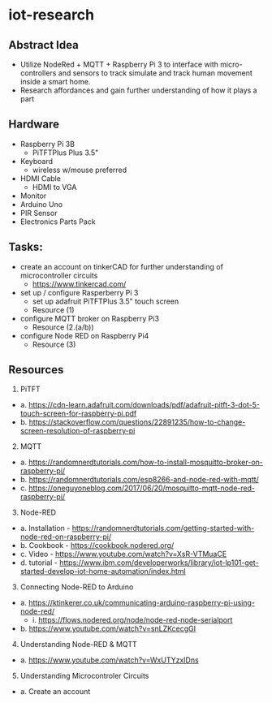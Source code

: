 # iot-research

## Abstract Idea
- Utilize NodeRed + MQTT + Raspberry Pi 3 to interface with micro-controllers and sensors
to track simulate and track human movement inside a smart home.
- Research affordances and gain further understanding of how it plays a part

## Hardware
  - Raspberry Pi 3B
    - PiTFTPlus Plus 3.5"
  - Keyboard
    - wireless w/mouse preferred
  - HDMI Cable
    - HDMI to VGA
  - Monitor
  - Arduino Uno
  - PIR Sensor
  - Electronics Parts Pack
  
## Tasks:
- create an account on tinkerCAD for further understanding of microcontroller circuits
  - https://www.tinkercad.com/
- set up  / configure Rasperberry Pi 3
  - set up adafruit PiTFTPlus 3.5" touch screen
  - Resource (1)
- configure MQTT broker on Raspberry Pi3
  - Resource (2.(a/b))
- configure Node RED on Raspberry Pi4
  - Resource (3)
  
## Resources
1. PiTFT
  - a. https://cdn-learn.adafruit.com/downloads/pdf/adafruit-pitft-3-dot-5-touch-screen-for-raspberry-pi.pdf
  - b. https://stackoverflow.com/questions/22891235/how-to-change-screen-resolution-of-raspberry-pi
2. MQTT
  - a. https://randomnerdtutorials.com/how-to-install-mosquitto-broker-on-raspberry-pi/
  - b. https://randomnerdtutorials.com/esp8266-and-node-red-with-mqtt/
  - c. https://oneguyoneblog.com/2017/06/20/mosquitto-mqtt-node-red-raspberry-pi/
3. Node-RED 
  - a. Installation - https://randomnerdtutorials.com/getting-started-with-node-red-on-raspberry-pi/
  - b. Cookbook - https://cookbook.nodered.org/
  - c. Video - https://www.youtube.com/watch?v=XsR-VTMuaCE
  - d. tutorial - https://www.ibm.com/developerworks/library/iot-lp101-get-started-develop-iot-home-automation/index.html
3. Connecting Node-RED to Arduino
  - a. https://ktinkerer.co.uk/communicating-arduino-raspberry-pi-using-node-red/
    - i. https://flows.nodered.org/node/node-red-node-serialport
  - b. https://www.youtube.com/watch?v=snLZKcecgGI
4. Understanding Node-RED & MQTT
  - a. https://www.youtube.com/watch?v=WxUTYzxIDns
5. Understanding Microcontroler Circuits
  - a. Create an account 
